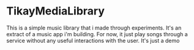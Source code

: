 # TikayMediaLibrary
This is a simple music library that i made through experiments. It's an extract of a music app i'm building. For now, it just play songs through a service without any useful interactions with the user. It's just a demo 
